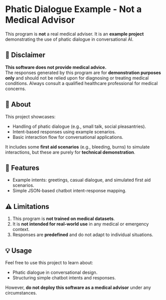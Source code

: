
# Phatic Dialogue Example - Not a Medical Advisor  

This program is **not** a real medical adviser. It is an **example project** demonstrating the use of phatic dialogue in conversational AI.  

## 🚨 Disclaimer  

**This software does not provide medical advice.**  
The responses generated by this program are for **demonstration purposes only** and should not be relied upon for diagnosing or treating medical conditions. Always consult a qualified healthcare professional for medical concerns.  

## 📖 About  

This project showcases:  
- Handling of phatic dialogue (e.g., small talk, social pleasantries).  
- Intent-based responses using example scenarios.  
- Basic interaction flow for conversational applications.  

It includes some **first aid scenarios** (e.g., bleeding, burns) to simulate interactions, but these are purely for **technical demonstration**.  

## 🚀 Features  

- Example intents: greetings, casual dialogue, and simulated first aid scenarios.  
- Simple JSON-based chatbot intent-response mapping.  

## ⚠️ Limitations  

1. This program is **not trained on medical datasets**.  
2. It is **not intended for real-world use** in any medical or emergency context.  
3. Responses are **predefined** and do not adapt to individual situations.  

## 💡 Usage  

Feel free to use this project to learn about:  
- Phatic dialogue in conversational design.  
- Structuring simple chatbot intents and responses.  

However, **do not deploy this software as a medical advisor** under any circumstances.  
